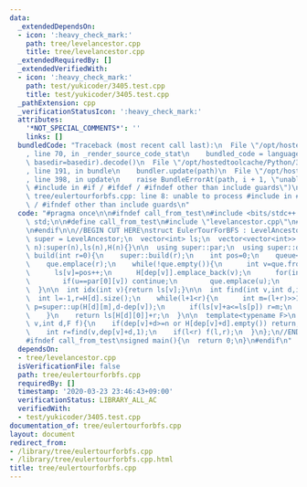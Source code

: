 ```yaml
---
data:
  _extendedDependsOn:
  - icon: ':heavy_check_mark:'
    path: tree/levelancestor.cpp
    title: tree/levelancestor.cpp
  _extendedRequiredBy: []
  _extendedVerifiedWith:
  - icon: ':heavy_check_mark:'
    path: test/yukicoder/3405.test.cpp
    title: test/yukicoder/3405.test.cpp
  _pathExtension: cpp
  _verificationStatusIcon: ':heavy_check_mark:'
  attributes:
    '*NOT_SPECIAL_COMMENTS*': ''
    links: []
  bundledCode: "Traceback (most recent call last):\n  File \"/opt/hostedtoolcache/Python/3.8.5/x64/lib/python3.8/site-packages/onlinejudge_verify/documentation/build.py\"\
    , line 70, in _render_source_code_stat\n    bundled_code = language.bundle(stat.path,\
    \ basedir=basedir).decode()\n  File \"/opt/hostedtoolcache/Python/3.8.5/x64/lib/python3.8/site-packages/onlinejudge_verify/languages/cplusplus.py\"\
    , line 191, in bundle\n    bundler.update(path)\n  File \"/opt/hostedtoolcache/Python/3.8.5/x64/lib/python3.8/site-packages/onlinejudge_verify/languages/cplusplus_bundle.py\"\
    , line 398, in update\n    raise BundleErrorAt(path, i + 1, \"unable to process\
    \ #include in #if / #ifdef / #ifndef other than include guards\")\nonlinejudge_verify.languages.cplusplus_bundle.BundleErrorAt:\
    \ tree/eulertourforbfs.cpp: line 8: unable to process #include in #if / #ifdef\
    \ / #ifndef other than include guards\n"
  code: "#pragma once\n\n#ifndef call_from_test\n#include <bits/stdc++.h>\nusing namespace\
    \ std;\n\n#define call_from_test\n#include \"levelancestor.cpp\"\n#undef call_from_test\n\
    \n#endif\n\n//BEGIN CUT HERE\nstruct EulerTourForBFS : LevelAncestor{\n  using\
    \ super = LevelAncestor;\n  vector<int> ls;\n  vector<vector<int>> H;\n  EulerTourForBFS(int\
    \ n):super(n),ls(n),H(n){}\n\n  using super::par;\n  using super::dep;\n  void\
    \ build(int r=0){\n    super::build(r);\n    int pos=0;\n    queue<int> que;\n\
    \    que.emplace(r);\n    while(!que.empty()){\n      int v=que.front();que.pop();\n\
    \      ls[v]=pos++;\n      H[dep[v]].emplace_back(v);\n      for(int u:super::G[v]){\n\
    \        if(u==par[0][v]) continue;\n        que.emplace(u);\n      }\n    }\n\
    \  }\n\n  int idx(int v){return ls[v];}\n\n  int find(int v,int d,int a){\n  \
    \  int l=-1,r=H[d].size();\n    while(l+1<r){\n      int m=(l+r)>>1;\n      int\
    \ p=super::up(H[d][m],d-dep[v]);\n      if(ls[v]+a<=ls[p]) r=m;\n      else l=m;\n\
    \    }\n    return ls[H[d][0]]+r;\n  }\n\n  template<typename F>\n  void exec(int\
    \ v,int d,F f){\n    if(dep[v]+d>=n or H[dep[v]+d].empty()) return;\n    int l=find(v,dep[v]+d,0);\n\
    \    int r=find(v,dep[v]+d,1);\n    if(l<r) f(l,r);\n  }\n};\n//END CUT HERE\n\
    #ifndef call_from_test\nsigned main(){\n  return 0;\n}\n#endif\n"
  dependsOn:
  - tree/levelancestor.cpp
  isVerificationFile: false
  path: tree/eulertourforbfs.cpp
  requiredBy: []
  timestamp: '2020-03-23 23:46:43+09:00'
  verificationStatus: LIBRARY_ALL_AC
  verifiedWith:
  - test/yukicoder/3405.test.cpp
documentation_of: tree/eulertourforbfs.cpp
layout: document
redirect_from:
- /library/tree/eulertourforbfs.cpp
- /library/tree/eulertourforbfs.cpp.html
title: tree/eulertourforbfs.cpp
---
```

